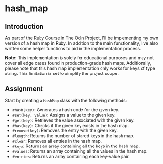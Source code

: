 # hash_map

## Introduction
As part of the Ruby Course in The Odin Project, I'll be implementing my own version of a hash map in Ruby. In addition to the main functionality, I've also written some helper functions to aid in the implementation process.

**Note:** This implementation is solely for educational purposes and may not cover all edge cases found in production-grade hash maps. Additionally, please note that this hash map implementation only works for keys of type string. This limitation is set to simplify the project scope.

## Assignment
Start by creating a `HashMap` class with the following methods:

- `#hash(key)`: Generates a hash code for the given key.
- `#set(key, value)`: Assigns a value to the given key.
- `#get(key)`: Retrieves the value associated with the given key.
- `#has(key)`: Checks if the given key exists in the hash map.
- `#remove(key)`: Removes the entry with the given key.
- `#length`: Returns the number of stored keys in the hash map.
- `#clear`: Removes all entries in the hash map.
- `#keys`: Returns an array containing all the keys in the hash map.
- `#values`: Returns an array containing all the values in the hash map.
- `#entries`: Returns an array containing each key-value pair.

